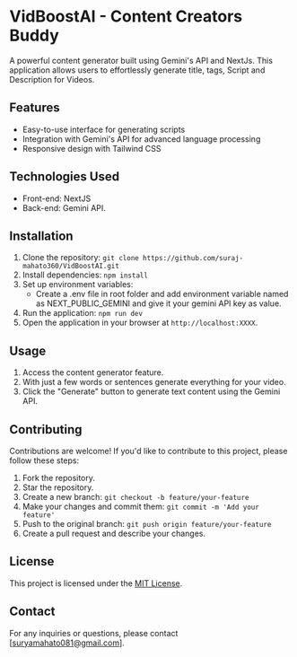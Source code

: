 # VidBoostAI - Content Creators Buddy



A powerful content generator built using Gemini's API and NextJs. This application allows users to effortlessly generate title, tags, Script and Description for Videos.




## Features

- Easy-to-use interface for generating scripts
- Integration with Gemini's API for advanced language processing
- Responsive design with Tailwind CSS

## Technologies Used

- Front-end: NextJS
- Back-end: Gemini API.

## Installation

1. Clone the repository: `git clone https://github.com/suraj-mahato360/VidBoostAI.git`
2. Install dependencies: `npm install`
3. Set up environment variables:
   - Create a .env file in root folder and add environment variable named as NEXT_PUBLIC_GEMINI and give it your gemini API key as value.
4. Run the application: `npm run dev`
5. Open the application in your browser at `http://localhost:XXXX`.

## Usage

1. Access the content generator feature.
2. With just a few words or sentences generate everything for your video.
3. Click the "Generate" button to generate text content using the Gemini API.

## Contributing

Contributions are welcome! If you'd like to contribute to this project, please follow these steps:

1. Fork the repository.
2. Star the repository.
3. Create a new branch: `git checkout -b feature/your-feature`
4. Make your changes and commit them: `git commit -m 'Add your feature'`
5. Push to the original branch: `git push origin feature/your-feature`
6. Create a pull request and describe your changes.

## License

This project is licensed under the [MIT License](LICENSE).

## Contact

For any inquiries or questions, please contact [suryamahato081@gmail.com].